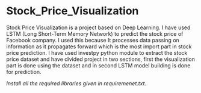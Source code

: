 # Stock_Price_Visualization

Stock Price Visualization is a project based on Deep Learning. I have used LSTM (Long Short-Term Memory Network) to predict the stock price of Facebook company.  I used this because It processes data passing on information as it propagates forward which is the most import part in stock price prediction. I have used investpy python module to extract the stock price dataset and have divided project in two sections, first the visualization part is done using the dataset and in second LSTM model building is done for prediction.

*Install all the required libraries given in requiremenet.txt.*

